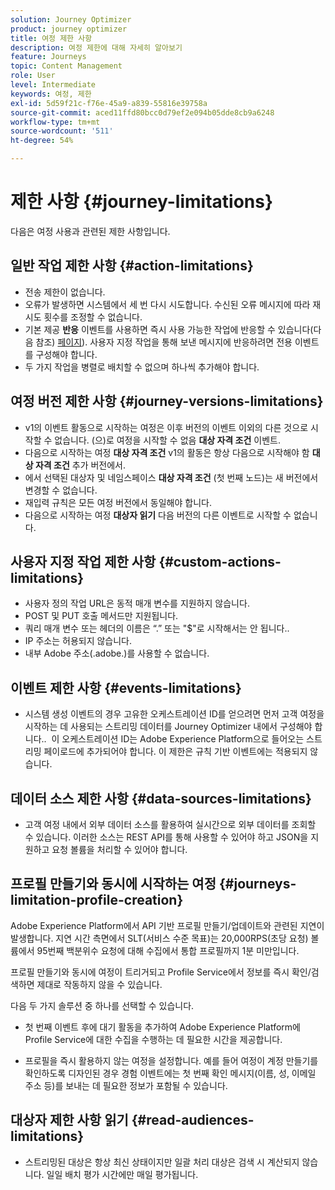 ```yaml
---
solution: Journey Optimizer
product: journey optimizer
title: 여정 제한 사항
description: 여정 제한에 대해 자세히 알아보기
feature: Journeys
topic: Content Management
role: User
level: Intermediate
keywords: 여정, 제한
exl-id: 5d59f21c-f76e-45a9-a839-55816e39758a
source-git-commit: aced11ffd80bcc0d79ef2e094b05dde8cb9a6248
workflow-type: tm+mt
source-wordcount: '511'
ht-degree: 54%

---
```


# 제한 사항 {#journey-limitations}

다음은 여정 사용과 관련된 제한 사항입니다.

## 일반 작업 제한 사항 {#action-limitations}

* 전송 제한이 없습니다.  
* 오류가 발생하면 시스템에서 세 번 다시 시도합니다. 수신된 오류 메시지에 따라 재시도 횟수를 조정할 수 없습니다. 
* 기본 제공 **반응** 이벤트를 사용하면 즉시 사용 가능한 작업에 반응할 수 있습니다(다음 참조) [페이지](../building-journeys/reaction-events.md)). 사용자 지정 작업을 통해 보낸 메시지에 반응하려면 전용 이벤트를 구성해야 합니다. 
* 두 가지 작업을 병렬로 배치할 수 없으며 하나씩 추가해야 합니다.

## 여정 버전 제한 사항 {#journey-versions-limitations}

* v1의 이벤트 활동으로 시작하는 여정은 이후 버전의 이벤트 이외의 다른 것으로 시작할 수 없습니다. (으)로 여정을 시작할 수 없음 **대상 자격 조건** 이벤트.
* 다음으로 시작하는 여정 **대상 자격 조건** v1의 활동은 항상 다음으로 시작해야 함 **대상 자격 조건** 추가 버전에서.
* 에서 선택된 대상자 및 네임스페이스 **대상 자격 조건** (첫 번째 노드)는 새 버전에서 변경할 수 없습니다.
* 재입력 규칙은 모든 여정 버전에서 동일해야 합니다.
* 다음으로 시작하는 여정 **대상자 읽기** 다음 버전의 다른 이벤트로 시작할 수 없습니다.
 
## 사용자 지정 작업 제한 사항 {#custom-actions-limitations}

* 사용자 정의 작업 URL은 동적 매개 변수를 지원하지 않습니다.  
* POST 및 PUT 호출 메서드만 지원됩니다. 
* 쿼리 매개 변수 또는 헤더의 이름은 “.” 또는 &quot;$&quot;로 시작해서는 안 됩니다.. 
* IP 주소는 허용되지 않습니다. 
* 내부 Adobe 주소(.adobe.)를 사용할 수 없습니다.
 
## 이벤트 제한 사항 {#events-limitations}

* 시스템 생성 이벤트의 경우 고유한 오케스트레이션 ID를 얻으려면 먼저 고객 여정을 시작하는 데 사용되는 스트리밍 데이터를 Journey Optimizer 내에서 구성해야 합니다..  이 오케스트레이션 ID는 Adobe Experience Platform으로 들어오는 스트리밍 페이로드에 추가되어야 합니다. 이 제한은 규칙 기반 이벤트에는 적용되지 않습니다.  
## 데이터 소스 제한 사항 {#data-sources-limitations}

* 고객 여정 내에서 외부 데이터 소스를 활용하여 실시간으로 외부 데이터를 조회할 수 있습니다. 이러한 소스는 REST API를 통해 사용할 수 있어야 하고 JSON을 지원하고 요청 볼륨을 처리할 수 있어야 합니다.

## 프로필 만들기와 동시에 시작하는 여정 {#journeys-limitation-profile-creation}

Adobe Experience Platform에서 API 기반 프로필 만들기/업데이트와 관련된 지연이 발생합니다. 지연 시간 측면에서 SLT(서비스 수준 목표)는 20,000RPS(초당 요청) 볼륨에서 95번째 백분위수 요청에 대해 수집에서 통합 프로필까지 1분 미만입니다.

프로필 만들기와 동시에 여정이 트리거되고 Profile Service에서 정보를 즉시 확인/검색하면 제대로 작동하지 않을 수 있습니다.

다음 두 가지 솔루션 중 하나를 선택할 수 있습니다.

* 첫 번째 이벤트 후에 대기 활동을 추가하여 Adobe Experience Platform에 Profile Service에 대한 수집을 수행하는 데 필요한 시간을 제공합니다.

* 프로필을 즉시 활용하지 않는 여정을 설정합니다. 예를 들어 여정이 계정 만들기를 확인하도록 디자인된 경우 경험 이벤트에는 첫 번째 확인 메시지(이름, 성, 이메일 주소 등)를 보내는 데 필요한 정보가 포함될 수 있습니다.

## 대상자 제한 사항 읽기 {#read-audiences-limitations}

* 스트리밍된 대상은 항상 최신 상태이지만 일괄 처리 대상은 검색 시 계산되지 않습니다. 일일 배치 평가 시간에만 매일 평가됩니다.
